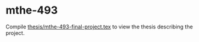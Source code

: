 # mthe-493

Compile [thesis/mthe-493-final-project.tex](thesis/mthe-493-final-project.tex) to view the thesis describing the project.
